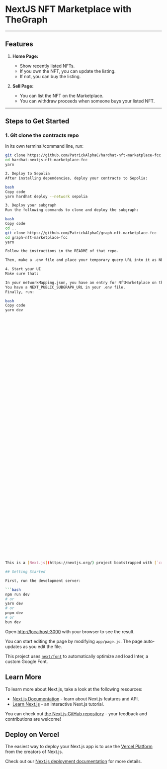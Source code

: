 # NextJS NFT Marketplace with TheGraph

---

## Features

1. **Home Page:**
   - Show recently listed NFTs.
   - If you own the NFT, you can update the listing.
   - If not, you can buy the listing.

2. **Sell Page:**
   - You can list the NFT on the Marketplace.
   - You can withdraw proceeds when someone buys your listed NFT.

---

## Steps to Get Started

### 1. Git clone the contracts repo

In its own terminal/command line, run:

```bash
git clone https://github.com/PatrickAlphaC/hardhat-nft-marketplace-fcc
cd hardhat-nextjs-nft-marketplace-fcc
yarn

2. Deploy to Sepolia
After installing dependencies, deploy your contracts to Sepolia:

bash
Copy code
yarn hardhat deploy --network sepolia

3. Deploy your subgraph
Run the following commands to clone and deploy the subgraph:

bash
Copy code
cd ..
git clone https://github.com/PatrickAlphaC/graph-nft-marketplace-fcc
cd graph-nft-marketplace-fcc
yarn

Follow the instructions in the README of that repo.

Then, make a .env file and place your temporary query URL into it as NEXT_PUBLIC_SUBGRAPH_URL.

4. Start your UI
Make sure that:

In your networkMapping.json, you have an entry for NftMarketplace on the Sepolia network.
You have a NEXT_PUBLIC_SUBGRAPH_URL in your .env file.
Finally, run:

bash
Copy code
yarn dev

























































This is a [Next.js](https://nextjs.org/) project bootstrapped with [`create-next-app`](https://github.com/vercel/next.js/tree/canary/packages/create-next-app).

## Getting Started

First, run the development server:

```bash
npm run dev
# or
yarn dev
# or
pnpm dev
# or
bun dev
```

Open [http://localhost:3000](http://localhost:3000) with your browser to see the result.

You can start editing the page by modifying `app/page.js`. The page auto-updates as you edit the file.

This project uses [`next/font`](https://nextjs.org/docs/basic-features/font-optimization) to automatically optimize and load Inter, a custom Google Font.

## Learn More

To learn more about Next.js, take a look at the following resources:

- [Next.js Documentation](https://nextjs.org/docs) - learn about Next.js features and API.
- [Learn Next.js](https://nextjs.org/learn) - an interactive Next.js tutorial.

You can check out [the Next.js GitHub repository](https://github.com/vercel/next.js/) - your feedback and contributions are welcome!

## Deploy on Vercel

The easiest way to deploy your Next.js app is to use the [Vercel Platform](https://vercel.com/new?utm_medium=default-template&filter=next.js&utm_source=create-next-app&utm_campaign=create-next-app-readme) from the creators of Next.js.

Check out our [Next.js deployment documentation](https://nextjs.org/docs/deployment) for more details.
